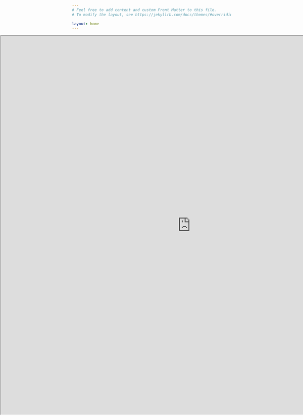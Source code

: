 ```yaml
---
# Feel free to add content and custom Front Matter to this file.
# To modify the layout, see https://jekyllrb.com/docs/themes/#overriding-theme-defaults

layout: home
---
```

  
<head>
  <title>Move Embedded Iframe to the Left Example</title>
  <style>
    .iframe-container {
      margin-left: -6cm;
    }
  </style>
</head>
<body>
  <div class="iframe-container">
    <iframe src="https://www.wolframcloud.com/obj/966ca89c-0718-4dc3-ba12-b6a39ab626eb?_embed=iframe" width="1200" height="1200"></iframe>
  </div>
</body>

